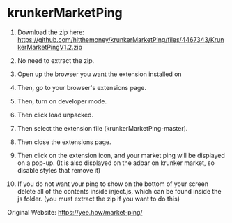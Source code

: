 # krunkerMarketPing
1. Download the zip here: https://github.com/hitthemoney/krunkerMarketPing/files/4467343/KrunkerMarketPingV1.2.zip

2. No need to extract the zip.

3. Open up the browser you want the extension installed on

4. Then, go to your browser's extensions page.

5. Then, turn on developer mode.

6. Then click load unpacked. 

7. Then select the extension file (krunkerMarketPing-master). 

8. Then close the extensions page.

9. Then click on the extension icon, and your market ping will be displayed on a pop-up. (It is also displayed on the adbar on krunker market, so disable styles that remove it)

10. If you do not want your ping to show on the bottom of your screen delete all of the contents inside inject.js, which can be found inside the js folder. (you must extract the zip if you want to do this)

Original Website: https://yee.how/market-ping/
